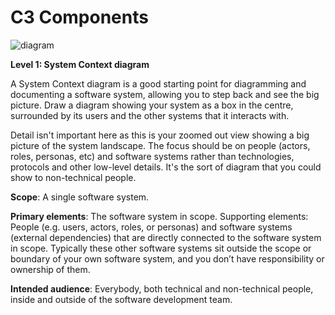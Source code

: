 # C3 Components

![diagram](https://www.plantuml.com/plantuml/svg/0/RL9DZnen3BtFht0viHBBN7hgQRTqrAu4BIgWgYVa2GQYJPnHx2ox_xx938kWxT7Ey_kmyo2AKPDtrGVBngKTmL6raqzr7V4qFLWzfZO9HHDOYNLgWgzn5otoYqjTgcSVxvSEMJUBUUrGIJItjhFWky05tnNkQlxu-yTclVtrjFwsdJTVc-zVndTLjQGeWSTTQoOm6Wfqy1dvsV81PaaqU8gZ_FW8vbn1s8CU2TgCci0f-uFkVRBq08q9YLMcexjgzIPAVcnRoHnFEK1aqel0yDhJEnTESj4Gq00lbavWUH-YHxM10TkGj6ZRUAiq0UGTU7mcwF3DqutujddLCHNzvjwZTI0NrNMEONjJsVl2cXWax1MQLtD4FX3GzS1VZBwFjC1iCAAd_sHQQOWaWCwzhypaHk-y0FzDTaa_kKgc4LdG55YkI4tnKVqaDrnjsEn6I7AxT4lIuPuhufsSCvI5dW7zHB-F6q3lUB5UNgFyDVb3HfUlz0S0)

**Level 1: System Context diagram**

A System Context diagram is a good starting point for diagramming and documenting a software system, allowing you to step back and see the big picture. Draw a diagram showing your system as a box in the centre, surrounded by its users and the other systems that it interacts with.

Detail isn't important here as this is your zoomed out view showing a big picture of the system landscape. The focus should be on people (actors, roles, personas, etc) and software systems rather than technologies, protocols and other low-level details. It's the sort of diagram that you could show to non-technical people.

**Scope**: A single software system.

**Primary elements**: The software system in scope.
Supporting elements: People (e.g. users, actors, roles, or personas) and software systems (external dependencies) that are directly connected to the software system in scope. Typically these other software systems sit outside the scope or boundary of your own software system, and you don’t have responsibility or ownership of them.

**Intended audience**: Everybody, both technical and non-technical people, inside and outside of the software development team.